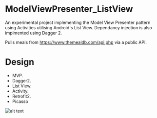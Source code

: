 # ModelViewPresenter_ListView

An experimental project implementing the Model View Presenter pattern using Activities utilising Android's List View. Dependancy injection is also implmented using Dagger 2. 

Pulls meals from https://www.themealdb.com/api.php via a public API.

# Design
* MVP.
* Dagger2.
* List View.
* Activity.
* Retrofit2.
* Picasso

![alt text](http://oliverbcurtis.co.uk/images/ModelViewPresenter_ListView/MVP_ListView.png)


